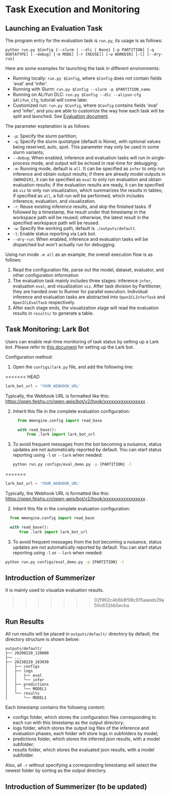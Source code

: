 # Task Execution and Monitoring

## Launching an Evaluation Task

The program entry for the evaluation task is `run.py`, its usage is as follows:

```shell
python run.py $Config {--slurm | --dlc | None} [-p PARTITION] [-q QUOTATYPE] [--debug] [-m MODE] [-r [REUSE]] [-w WORKDIR] [-l] [--dry-run]
```

Here are some examples for launching the task in different environments:

- Running locally: `run.py $Config`, where `$Config` does not contain fields 'eval' and 'infer'.
- Running with Slurm: `run.py $Config --slurm -p $PARTITION_name`.
- Running on ALiYun DLC: `run.py $Config --dlc --aliyun-cfg $AliYun_Cfg`, tutorial will come later.
- Customized run: `run.py $Config`, where `$Config` contains fields 'eval' and 'infer', and you are able to customize the way how each task will be split and launched. See [Evaluation document](./evaluation.md).

The parameter explanation is as follows:

- `-p`: Specify the slurm partition;
- `-q`: Specify the slurm quotatype (default is None), with optional values being reserved, auto, spot. This parameter may only be used in some slurm variants;
- `--debug`: When enabled, inference and evaluation tasks will run in single-process mode, and output will be echoed in real-time for debugging;
- `-m`: Running mode, default is `all`. It can be specified as `infer` to only run inference and obtain output results; if there are already model outputs in `{WORKDIR}`, it can be specified as `eval` to only run evaluation and obtain evaluation results; if the evaluation results are ready, it can be specified as `viz` to only run visualization, which summarizes the results in tables; if specified as `all`, a full run will be performed, which includes inference, evaluation, and visualization.
- `-r`: Reuse existing inference results, and skip the finished tasks. If followed by a timestamp, the result under that timestamp in the workspace path will be reused; otherwise, the latest result in the specified workspace path will be reused.
- `-w`: Specify the working path, default is `./outputs/default`.
- `-l`: Enable status reporting via Lark bot.
- `--dry-run`: When enabled, inference and evaluation tasks will be dispatched but won't actually run for debugging.

Using run mode `-m all` as an example, the overall execution flow is as follows:

1. Read the configuration file, parse out the model, dataset, evaluator, and other configuration information
2. The evaluation task mainly includes three stages: inference `infer`, evaluation `eval`, and visualization `viz`. After task division by Partitioner, they are handed over to Runner for parallel execution. Individual inference and evaluation tasks are abstracted into `OpenICLInferTask` and `OpenICLEvalTask` respectively.
3. After each stage ends, the visualization stage will read the evaluation results in `results/` to generate a table.

## Task Monitoring: Lark Bot

Users can enable real-time monitoring of task status by setting up a Lark bot. Please refer to [this document](https://open.feishu.cn/document/ukTMukTMukTM/ucTM5YjL3ETO24yNxkjN?lang=zh-CN#7a28964d) for setting up the Lark bot.

Configuration method:

1. Open the `configs/lark.py` file, and add the following line:

\<\<\<\<\<\<\< HEAD

```python
lark_bot_url = 'YOUR_WEBHOOK_URL'
```

Typically, the Webhook URL is formatted like this: https://open.feishu.cn/open-apis/bot/v2/hook/xxxxxxxxxxxxxxxxx .

2. Inherit this file in the complete evaluation configuration:

   ```python
     from mmengine.config import read_base

     with read_base():
         from .lark import lark_bot_url

   ```

3. To avoid frequent messages from the bot becoming a nuisance, status updates are not automatically reported by default. You can start status reporting using `-l` or `--lark` when needed:

   ```bash
   python run.py configs/eval_demo.py -p {PARTITION} -l
   ```

\=======

```python
lark_bot_url = 'YOUR_WEBHOOK_URL'
```

Typically, the Webhook URL is formatted like this: https://open.feishu.cn/open-apis/bot/v2/hook/xxxxxxxxxxxxxxxxx .

2. Inherit this file in the complete evaluation configuration:

```python
  from mmengine.config import read_base

  with read_base():
      from .lark import lark_bot_url

```

3. To avoid frequent messages from the bot becoming a nuisance, status updates are not automatically reported by default. You can start status reporting using `-l` or `--lark` when needed:

```bash
python run.py configs/eval_demo.py -p {PARTITION} -l
```

## Introduction of Summerizer

It is mainly used to visualize evaluation results.

> > > > > > > 02f962c4b6b8f98c915aaeeb29a50c632bb5ecba

## Run Results

All run results will be placed in `outputs/default/` directory by default, the directory structure is shown below:

```
outputs/default/
├── 20200220_120000
├── ...
├── 20230220_183030
│   ├── configs
│   ├── logs
│   │   ├── eval
│   │   └── infer
│   ├── predictions
│   │   └── MODEL1
│   └── results
│       └── MODEL1
```

Each timestamp contains the following content:

- configs folder, which stores the configuration files corresponding to each run with this timestamp as the output directory;
- logs folder, which stores the output log files of the inference and evaluation phases, each folder will store logs in subfolders by model;
- predictions folder, which stores the inferred json results, with a model subfolder;
- results folder, which stores the evaluated json results, with a model subfolder.

Also, all `-r` without specifying a corresponding timestamp will select the newest folder by sorting as the output directory.

## Introduction of Summerizer (to be updated)
